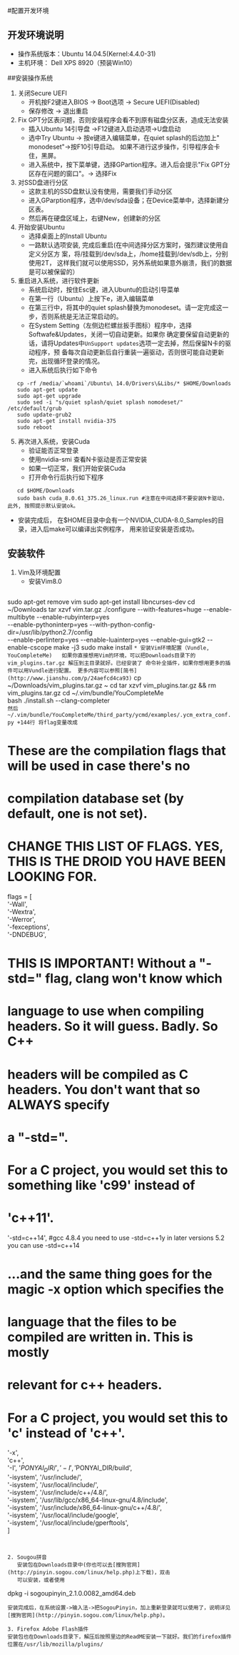 #配置开发环境
## 开发环境说明
* 操作系统版本：Ubuntu 14.04.5(Kernel:4.4.0-31)
* 主机环境： Dell XPS 8920（预装Win10） 

##安装操作系统
1. 关闭Secure UEFI
   * 开机按F2键进入BIOS -> Boot选项 -> Secure UEFI(Disabled)
   * 保存修改 -> 退出重启
2. Fix GPT分区表问题，否则安装程序会看不到原有磁盘分区表，造成无法安装
   * 插入Ubuntu 14引导盘 ->F12键进入启动选项->U盘启动
   * 选中Try Ubuntu -> 按e键进入编辑菜单，在quiet splash的后边加上" monodeset"->按F10引导启动。
     如果不进行这步操作，引导程序会卡住，黑屏。 
   * 进入系统中，按下菜单键，选择GPartion程序。进入后会提示"Fix GPT分区存在问题的窗口"。-> 选择Fix
3. 对SSD盘进行分区
   * 这款主机的SSD盘默认没有使用，需要我们手动分区
   * 进入GParption程序，选中/dev/sda设备；在Device菜单中，选择新建分区表。
   * 然后再在硬盘区域上，右键New，创建新的分区
4. 开始安装Ubuntu
   * 选择桌面上的Install Ubuntu 
   * 一路默认选项安装, 完成后重启(在中间选择分区方案时，强烈建议使用自定义分区方
     案，将/挂载到/dev/sda上，/home挂载到/dev/sdb上，分别使用2T，
     这样我们就可以使用SSD，另外系统如果意外崩溃，我们的数据是可以被保留的）
5. 重启进入系统，进行软件更新 
   * 系统启动时，按住Esc键，进入Ubuntu的启动引导菜单
   * 在第一行（Ubuntu）上按下e，进入编辑菜单
   * 在第三行中，将其中的quiet splash替换为monodeset。请一定完成这一步，否则系统是无法正常启动的。
   * 在System Setting（左侧边栏螺丝扳手图标）程序中，选择Softwafe&Updates，关闭一切自动更新。如果你
     确定要保留自动更新的话，请将Updates中`UnSupport updates`选项一定去掉，然后保留N卡的驱动程序，预
     备每次自动更新后自行重装一遍驱动，否则很可能自动更新完，出现循环登录的情况。
   * 进入系统后执行如下命令
```
   cp -rf /media/`whoami`/Ubuntu\ 14.0/Drivers\&Libs/* $HOME/Downloads
   sudo apt-get update 
   sudo apt-get upgrade
   sudo sed -i "s/quiet splash/quiet splash nomodeset/" /etc/default/grub
   sudo update-grub2
   sudo apt-get install nvidia-375
   sudo reboot
```
5. 再次进入系统，安装Cuda
   * 验证能否正常登录
   * 使用nvidia-smi 查看N卡驱动是否正常安装
   * 如果一切正常，我们开始安装Cuda 
   * 打开命令行后执行如下程序
```
   cd $HOME/Downloads
   sudo bash cuda_8.0.61_375.26_linux.run #注意在中间选择不要安装N卡驱动，此外, 按照提示默认安装ok。
```
   * 安装完成后， 在$HOME目录中会有一个NVIDIA_CUDA-8.0_Samples的目录，进入后make可以编译出实例程序，
     用来验证安装是否成功。



## 安装软件

1. Vim及环境配置 
    * 安装Vim8.0  
    ```
sudo apt-get remove vim 
sudo apt-get install libncurses-dev
cd ~/Downloads
tar xzvf vim.tar.gz
./configure --with-features=huge --enable-multibyte --enable-rubyinterp=yes \
            --enable-pythoninterp=yes --with-python-config-dir=/usr/lib/python2.7/config \
            --enable-perlinterp=yes --enable-luainterp=yes --enable-gui=gtk2 --enable-cscope
make -j3
sudo make install
    ```
    * 安装Vim环境配置（Vundle, YouCompleteMe)  
    如果你直接想用Vim的环境，可以把Downloads目录下的vim_plugins.tar.gz 解压到主目录就好。已经安装了
    命令补全插件，如果你想用更多的插件可以用Vundle进行配置。
    更多内容可以参照[简书](http://www.jianshu.com/p/24aefcd4ca93)
    ```
cp ~/Downloads/vim_plugins.tar.gz ~
cd
tar xzvf vim_plugins.tar.gz && rm vim_plugins.tar.gz
cd ~/.vim/bundle/YouCompleteMe   
bash ./install.sh --clang-completer  
    ```
    然后~/.vim/bundle/YouCompleteMe/third_party/ycmd/examples/.ycm_extra_conf.py +144行
    将flag变量改成
    ```
# These are the compilation flags that will be used in case there's no                              
# compilation database set (by default, one is not set).                                            
# CHANGE THIS LIST OF FLAGS. YES, THIS IS THE DROID YOU HAVE BEEN LOOKING FOR.                      
flags = [                                                                                           
'-Wall',                                                                                            
'-Wextra',                                                                                          
'-Werror',                                                                                          
'-fexceptions',                                                                                     
'-DNDEBUG',                                                                                         
# THIS IS IMPORTANT! Without a "-std=<something>" flag, clang won't know which                      
# language to use when compiling headers. So it will guess. Badly. So C++                           
# headers will be compiled as C headers. You don't want that so ALWAYS specify                      
# a "-std=<something>".                                                                             
# For a C project, you would set this to something like 'c99' instead of                            
# 'c++11'.                                                                                          
'-std=c++14', #gcc 4.8.4 you need to use -std=c++1y in later versions 5.2 you can use -std=c++14    
# ...and the same thing goes for the magic -x option which specifies the                            
# language that the files to be compiled are written in. This is mostly                             
# relevant for c++ headers.                                                                         
# For a C project, you would set this to 'c' instead of 'c++'.                                      
'-x',                                                                                               
'c++',                                                                                              
'-I', '$PONYAI_DIR/',               
'-I', '$PONYAI_DIR/build',               
'-isystem', '/usr/include/',                                                                        
'-isystem', '/usr/local/include/',                                                                  
'-isystem', '/usr/include/c++/4.8/',                                                                
'-isystem', '/usr/lib/gcc/x86_64-linux-gnu/4.8/include',                                            
'-isystem', '/usr/include/x86_64-linux-gnu/c++/4.8/',                                               
'-isystem', '/usr/local/include/google',                                                            
'-isystem', '/usr/local/include/gperftools',                                                        
] 
```


2. Sougou拼音  
   安装包在Downloads目录中(你也可以去[搜狗官网](http://pinyin.sogou.com/linux/help.php)上下载)，双击
   可以安装，或者使用
   ```
   dpkg -i sogoupinyin_2.1.0.0082_amd64.deb
   ```
   安装完成后，在系统设置->输入法->把SogouPinyin，加上重新登录就可以使用了，说明详见[搜狗官网](http://pinyin.sogou.com/linux/help.php)。 

3. Firefox Adobe Flash插件
   安装包也在Downloads目录下，解压后按照里边的ReadME安装一下就好。我们的firefox插件位置在/usr/lib/mozilla/plugins/





